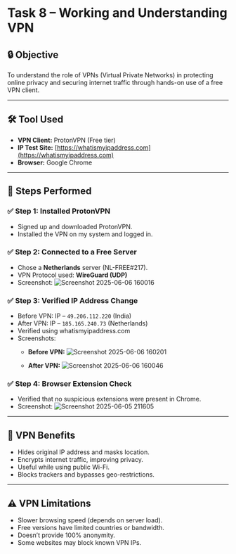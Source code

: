 # Task 8 – Working and Understanding VPN

## 🔒 Objective
To understand the role of VPNs (Virtual Private Networks) in protecting online privacy and securing internet traffic through hands-on use of a free VPN client.

---

## 🛠 Tool Used
- **VPN Client:** ProtonVPN (Free tier)
- **IP Test Site:** [https://whatismyipaddress.com](https://whatismyipaddress.com)
- **Browser:** Google Chrome

---

## 🧪 Steps Performed

### ✅ Step 1: Installed ProtonVPN
- Signed up and downloaded ProtonVPN.
- Installed the VPN on my system and logged in.

### ✅ Step 2: Connected to a Free Server
- Chose a **Netherlands** server (NL-FREE#217).
- VPN Protocol used: **WireGuard (UDP)**
- Screenshot:
![Screenshot 2025-06-06 160016](https://github.com/user-attachments/assets/cc10f96f-23b0-4dc8-87b6-2e7be8ae79b6)


### ✅ Step 3: Verified IP Address Change
- Before VPN: IP – `49.206.112.220` (India)
- After VPN: IP – `185.165.240.73` (Netherlands)
- Verified using whatismyipaddress.com
- Screenshots:
  - **Before VPN:**
   ![Screenshot 2025-06-06 160201](https://github.com/user-attachments/assets/7c2a7740-30b0-4ecb-8894-898d591901aa)

  - **After VPN:**
    ![Screenshot 2025-06-06 160046](https://github.com/user-attachments/assets/9b2bd17f-8001-4de8-b874-b1a92298b488)


### ✅ Step 4: Browser Extension Check
- Verified that no suspicious extensions were present in Chrome.
- Screenshot:
![Screenshot 2025-06-05 211605](https://github.com/user-attachments/assets/0bd9d373-16f2-4c8b-8288-40cd3c24e7f8)


---

## 🔐 VPN Benefits
- Hides original IP address and masks location.
- Encrypts internet traffic, improving privacy.
- Useful while using public Wi-Fi.
- Blocks trackers and bypasses geo-restrictions.

---

## ⚠️ VPN Limitations
- Slower browsing speed (depends on server load).
- Free versions have limited countries or bandwidth.
- Doesn’t provide 100% anonymity.
- Some websites may block known VPN IPs.



